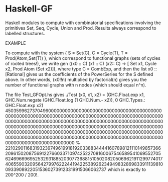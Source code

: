 # Haskell-GF
Haskell modules to compute with combinatorial specifications involving the
primitives Set, Seq, Cycle, Union and Prod. Results always correspond to
labelled structures.

EXAMPLE

To compute with the system
                { S = Set(C), C = Cycle(T), T = Prod(Atom,Set(T))  },
which correspond to functional graphs (sets of cycles of rooted trees!),
we write
 gen (\(x0 :: C) (x1 :: C) (x2:: C) -> [ Set x1, Cycle x2, Prod Atom (Set x2)]),
where
 type C = CombExp,
and then the list x0 :: [Rational] gives us the coefficients of the PowerSeries
for the S defined above. In other words, (x0!!n) multiplied by factorial(n)
gives you the number of functional graphs with n nodes (which should equal n^n).

The file Test_GFOpt.hs gives
./Test 
(x0, x1, x2) = (GHC.Float.exp x1,
                GHC.Num.negate (GHC.Float.log (1 GHC.Num.- x2)),
                0 GHC.Types.: GHC.Float.exp x2)
4503599627370496000000000000000000000000000000000000000000000000000000000000000000000000000000000000000000000000000000000000000000000000000000000000000000000000000000000000000000000000000000000000000000000000000000000000000000000000000000000000000000000000000000000000000000000000000000000000000000000000000000000000000000000000000000000000000000000000000000000000000 % 221029011683193239749619918192033883444416078981211101498573662096150208756912276603371097425227081600675465895410695527056246966969525329318852030773688151050208205069621911299774017406559032095642799762224419422538926234949832869833911139810093390892205153602739123319915066062737
which is exactly to 200^200 / 200!.
